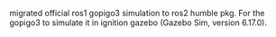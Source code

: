 migrated official ros1 gopigo3 simulation to ros2 humble pkg. For the gopigo3 to simulate it in ignition gazebo (Gazebo Sim, version 6.17.0).
